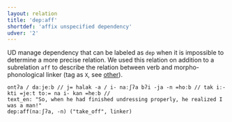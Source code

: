 ```yaml
---
layout: relation
title: 'dep:aff'
shortdef: 'affix unspecified dependency'
udver: '2'
---
```


UD manage dependency that can be labeled as `dep` when it is impossible to determine a more precise relation.
We used this relation on addition to a subrelation `aff` to describe the relation between verb and morpho-phonological linker (tag as `X`, see [other](pos/X)).

~~~ sdparse
ontʔa / daːjeːb // j= halak -a / i- naːʃʔa bʔi -ja -n =hoːb // tak iː- kti =jeːt toː= na i- kan =heːb //
text_en: "So, when he had finished undressing properly, he realized I was a man!"
dep:aff(naːʃʔa, -n) ("take_off", linker)
~~~
<!-- Interlanguage links updated Pá kvě 14 11:09:01 CEST 2021 -->
